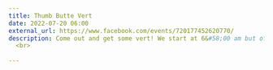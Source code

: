 ```yaml
---
title: Thumb Butte Vert
date: 2022-07-20 06:00
external_url: https://www.facebook.com/events/720177452620770/
description: Come out and get some vert! We start at 6&#58;00 am but of course you can come any time. Up the paved steep section and down the gradual dirt is approximately 2 miles and 600 feet of climbing. Join us to run, hike, runk as many loops as you want! Parking is free on Wednesdays.<br>
  <br>
  
---
```

